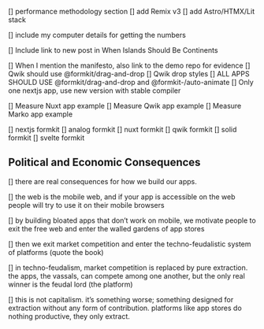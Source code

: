 [] performance methodology section
[] add Remix v3
[] add Astro/HTMX/Lit stack

[] include my computer details for getting the numbers

[] Include link to new post in When Islands Should Be Continents

[] When I mention the manifesto, also link to the demo repo for evidence
[] Qwik should use @formkit/drag-and-drop
[] Qwik drop styles
[] ALL APPS SHOULD USE @formkit/drag-and-drop and @formkit-/auto-animate
[] Only one nextjs app, use new version with stable compiler

[] Measure Nuxt app example
[] Measure Qwik app example
[] Measure Marko app example

[] nextjs formkit
[] analog formkit
[] nuxt formkit
[] qwik formkit
[] solid formkit
[] svelte formkit

## Political and Economic Consequences

[] there are real consequences for how we build our apps.

[] the web is the mobile web, and if your app is accessible on the web people will try to use it on their mobile browsers

[] by building bloated apps that don’t work on mobile, we motivate people to exit the free web and enter the walled gardens of app stores

[] then we exit market competition and enter the techno-feudalistic system of platforms (quote the book)

[] in techno-feudalism, market competition is replaced by pure extraction. the apps, the vassals, can compete among one another, but the only real winner is the feudal lord (the platform)

[] this is not capitalism. it’s something worse; something designed for extraction without any form of contribution. platforms like app stores do nothing productive, they only extract.
